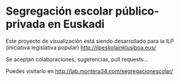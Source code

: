 # Segregación escolar público-privada en Euskadi

Este proyecto de visualización está siendo desarrollado para la ILP (iniciativa legislativa popular) http://ilpeskolainklusiboa.eus/

Se aceptan colaboraciones, sugerencias, pull requests... 

Puedes visitarlo en http://lab.montera34.com/segregacionescolar/
